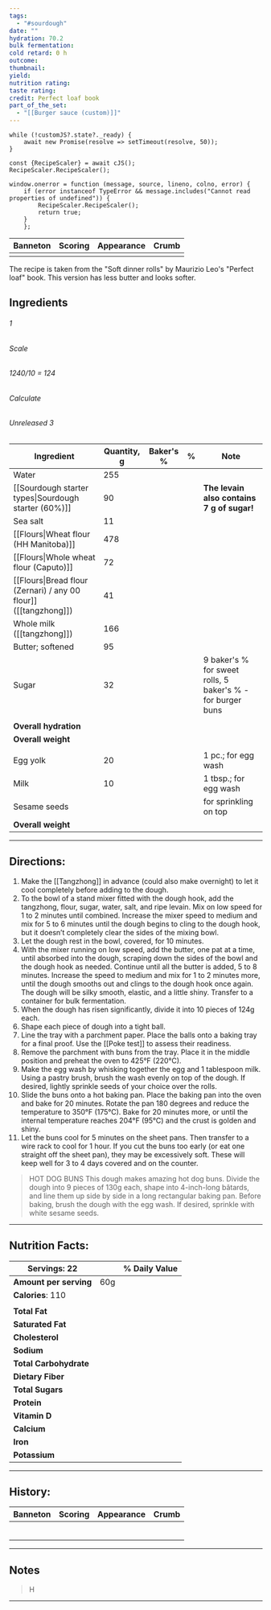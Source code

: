```yaml
---
tags:
  - "#sourdough"
date: ""
hydration: 70.2
bulk fermentation: 
cold retard: 0 h
outcome: 
thumbnail: 
yield: 
nutrition rating: 
taste rating: 
credit: Perfect loaf book
part_of_the_set:
  - "[[Burger sauce (custom)]]"
---
```

```dataviewjs
while (!customJS?.state?._ready) { 
	await new Promise(resolve => setTimeout(resolve, 50)); 
} 

const {RecipeScaler} = await cJS();
RecipeScaler.RecipeScaler();

window.onerror = function (message, source, lineno, colno, error) {
	if (error instanceof TypeError && message.includes("Cannot read properties of undefined")) {
		RecipeScaler.RecipeScaler();
		return true;
	}
    };
```

| Banneton | Scoring | Appearance | Crumb |
| -------- | ------- | ---------- | ----- |
|          |         |            |       |

The recipe is taken from the "Soft dinner rolls" by Maurizio Leo's "Perfect loaf" book. This version has less butter and looks softer.
## Ingredients

###### 1
###### Scale
###### 1240/10 = 124
###### Calculate
###### Unreleased 3

| Ingredient                                                       | Quantity, g | Baker's % | %   | Note                                                       |
| ---------------------------------------------------------------- | ----------- | --------- | --- | ---------------------------------------------------------- |
| Water                                                            | 255         |           |     |                                                            |
| [[Sourdough starter types\|Sourdough starter (60%)]]             | 90          |           |     | **The levain also contains 7 g of sugar!**                 |
| Sea salt                                                         | 11          |           |     |                                                            |
| [[Flours\|Wheat flour (HH Manitoba)]]                            | 478         |           |     |                                                            |
| [[Flours\|Whole wheat flour (Caputo)]]                           | 72          |           |     |                                                            |
| [[Flours\|Bread flour (Zernari) / any 00 flour]] ([[tangzhong]]) | 41          |           |     |                                                            |
| Whole milk ([[tangzhong]])                                       | 166         |           |     |                                                            |
| Butter; softened                                                 | 95          |           |     |                                                            |
| Sugar                                                            | 32          |           |     | 9 baker's % for sweet rolls, 5 baker's % - for burger buns |
|                                                                  |             |           |     |                                                            |
| **Overall hydration**                                            |             |           |     |                                                            |
| **Overall weight**                                               |             |           |     |                                                            |
|                                                                  |             |           |     |                                                            |
| Egg yolk                                                         | 20          |           |     | 1 pc.; for egg wash                                        |
| Milk                                                             | 10          |           |     | 1 tbsp.; for egg wash                                      |
| Sesame seeds                                                     |             |           |     | for sprinkling on top                                      |
| **Overall weight**                                               |             |           |     |                                                            |





---
## Directions:

1. Make the [[Tangzhong]] in advance (could also make overnight) to let it cool completely before adding to the dough.
2. To the bowl of a stand mixer fitted with the dough hook, add the tangzhong, flour, sugar, water, salt, and ripe levain. Mix on low speed for 1 to 2 minutes until combined. Increase the mixer speed to medium and mix for 5 to 6 minutes until the dough begins to cling to the dough hook, but it doesn’t completely clear the sides of the mixing bowl. 
3. Let the dough rest in the bowl, covered, for 10 minutes.
4. With the mixer running on low speed, add the butter, one pat at a time, until absorbed into the dough, scraping down the sides of the bowl and the dough hook as needed. Continue until all the butter is added, 5 to 8 minutes. Increase the speed to medium and mix for 1 to 2 minutes more, until the dough smooths out and clings to the dough hook once again. The dough will be silky smooth, elastic, and a little shiny. Transfer to a container for bulk fermentation.
5. When the dough has risen significantly, divide it into 10 pieces of 124g each.
6. Shape each piece of dough into a tight ball.
7. Line the tray with a parchment paper. Place the balls onto a baking tray for a final proof. Use the [[Poke test]] to assess their readiness.
8. Remove the parchment with buns from the tray. Place it in the middle position and preheat the oven to 425°F (220°C).
9. Make the egg wash by whisking together the egg and 1 tablespoon milk. Using a pastry brush, brush the wash evenly on top of the dough. If desired, lightly sprinkle seeds of your choice over the rolls.
10. Slide the buns onto a hot baking pan. Place the baking pan into the oven and bake for 20 minutes. Rotate the pan 180 degrees and reduce the temperature to 350°F (175°C). Bake for 20 minutes more, or until the internal temperature reaches 204°F (95°C) and the crust is golden and shiny.
11. Let the buns cool for 5 minutes on the sheet pans. Then transfer to a wire rack to cool for 1 hour. If you cut the buns too early (or eat one straight off the sheet pan), they may be excessively soft. These will keep well for 3 to 4 days covered and on the counter.

> HOT DOG BUNS
This dough makes amazing hot dog buns. Divide the dough into 9 pieces of 130g
each, shape into 4-inch-long bâtards, and line them up side by
side in a long rectangular baking pan. Before baking, brush the dough with the
egg wash. If desired, sprinkle with white sesame seeds.

---
## Nutrition Facts:

| **Servings:** 22       |       | % Daily Value |
| ---------------------- | ----- | ------------- |
| **Amount per serving** | 60g   |               |
| **Calories**: 110      |       |               |
|                        |       |               |
| **Total Fat**          |       |               |
| **Saturated Fat**      |       |               |
| **Cholesterol**        |       |               |
| **Sodium**             |       |               |
| **Total Carbohydrate** |       |               |
| **Dietary Fiber**      |       |               |
| **Total Sugars**       |       |               |
| **Protein**            |       |               |
| **Vitamin D**          |       |               |
| **Calcium**            |       |               |
| **Iron**               |       |               |
| **Potassium**          |       |               |

---
## History:

| Banneton                                                                                                                                                                                                                                                                                                                                                                                                                                                                                                       | Scoring                                                                                                                                                                                                                              | Appearance                                                                                                                                                                                                                           | Crumb                                                                                                                                                                                                                                |
| -------------------------------------------------------------------------------------------------------------------------------------------------------------------------------------------------------------------------------------------------------------------------------------------------------------------------------------------------------------------------------------------------------------------------------------------------------------------------------------------------------------- | ------------------------------------------------------------------------------------------------------------------------------------------------------------------------------------------------------------------------------------ | ------------------------------------------------------------------------------------------------------------------------------------------------------------------------------------------------------------------------------------ | ------------------------------------------------------------------------------------------------------------------------------------------------------------------------------------------------------------------------------------ |
|                                                                                                                                                                                                                                                                                                                                                                                                                                                                                                                |                                                                                                                                                                                                                                      |                                                                                                                                                                                                                                      |                                                                                                                                                                                                                                      |
|                                                                                                                                                                                                                                                                                                                                                                                                                                                                                                                |                                                                                                                                                                                                                                      |                                                                                                                                                                                                                                      |                                                                                                                                                                                                                                      |
|                                                                                                                                                                                                                                                                                                                                                                                                                                                                                                                |                                                                                                                                                                                                                                      |                                                                                                                                                                                                                                      |                                                                                                                                                                                                                                      |
|                                                                                                                                                                                                                                                                                                                                                                                                                                                                                                                |                                                                                                                                                                                                                                      |                                                                                                                                                                                                                                      |                                                                                                                                                                                                                                      |
|                                                                                                                                                                                                                                                                                                                                                                                                                                                                                                                |                                                                                                                                                                                                                                      |                                                                                                                                                                                                                                      |                                                                                                                                                                                                                                      |
|                                                                                                                                                                                                                                                                                                                                                                                                                                                                                                                |                                                                                                                                                                                                                                      |                                                                                                                                                                                                                                      |                                                                                                                                                                                                                                      |

---
## Notes

> H

---



